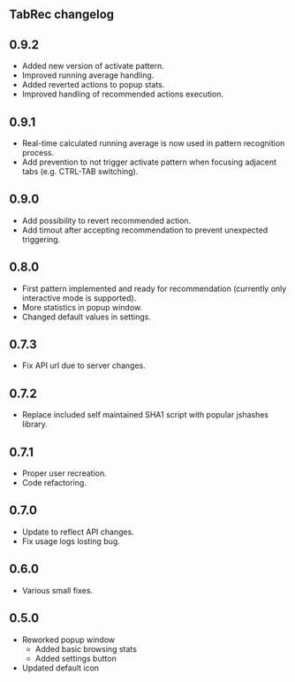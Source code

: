 TabRec changelog
---

0.9.2
----

* Added new version of activate pattern.
* Improved running average handling.
* Added reverted actions to popup stats.
* Improved handling of recommended actions execution.

0.9.1
----

* Real-time calculated running average is now used in pattern recognition process.
* Add prevention to not trigger activate pattern when focusing adjacent tabs (e.g. CTRL-TAB switching).

0.9.0
----

* Add possibility to revert recommended action.
* Add timout after accepting recommendation to prevent unexpected triggering.

0.8.0
----

* First pattern implemented and ready for recommendation (currently only interactive mode is supported).
* More statistics in popup window.
* Changed default values in settings.

0.7.3
----

* Fix API url due to server changes.

0.7.2
----

* Replace included self maintained SHA1 script with popular jshashes library.

0.7.1
----

* Proper user recreation.
* Code refactoring.

0.7.0
----

* Update to reflect API changes.
* Fix usage logs losting bug.

0.6.0
----

* Various small fixes.

0.5.0
----

* Reworked popup window
  * Added basic browsing stats
  * Added settings button
* Updated default icon
